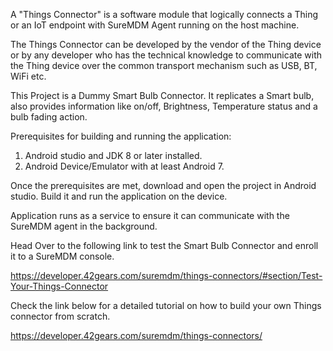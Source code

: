 A "Things Connector" is a software module that logically connects a Thing or an IoT endpoint with SureMDM Agent running on the host machine. 

The Things Connector can be developed by the vendor of the Thing device or by any developer who has the technical knowledge to communicate with the Thing device over the common transport mechanism such as USB, BT, WiFi etc.

This Project is a Dummy Smart Bulb Connector. It replicates a Smart bulb, also provides information like on/off, Brightness, Temperature status and a bulb fading action.

Prerequisites for building and running the application:

1. Android studio and JDK 8 or later installed.
2. Android Device/Emulator with at least Android 7.

Once the prerequisites are met, download and open the project in Android studio. Build it and run the application on the device.

Application runs as a service to ensure it can communicate with the SureMDM agent in the background.

Head Over to the following link to test the Smart Bulb Connector and enroll it to a SureMDM console.

https://developer.42gears.com/suremdm/things-connectors/#section/Test-Your-Things-Connector

Check the link below for a detailed tutorial on how to build your own Things connector from scratch.

https://developer.42gears.com/suremdm/things-connectors/